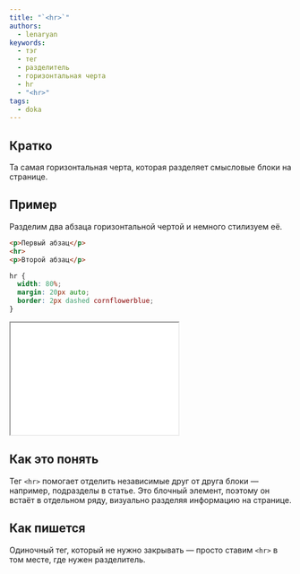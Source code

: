 ```yaml
---
title: "`<hr>`"
authors:
  - lenaryan
keywords:
  - тэг
  - тег
  - разделитель
  - горизонтальная черта
  - hr
  - "<hr>"
tags:
  - doka
---
```


## Кратко

Та самая горизонтальная черта, которая разделяет смысловые блоки на странице.

## Пример

Разделим два абзаца горизонтальной чертой и немного стилизуем её.

```html
<p>Первый абзац</p>
<hr>
<p>Второй абзац</p>
```

```css
hr {
  width: 80%;
  margin: 20px auto;
  border: 2px dashed cornflowerblue;
}
```

<iframe title="Горизонтальная линия" src="demos/hr/" height="200"></iframe>

## Как это понять

Тег `<hr>` помогает отделить независимые друг от друга блоки — например, подразделы в статье. Это блочный элемент, поэтому он встаёт в отдельном ряду, визуально разделяя информацию на странице.

## Как пишется

Одиночный тег, который не нужно закрывать — просто ставим `<hr>` в том месте, где нужен разделитель.
